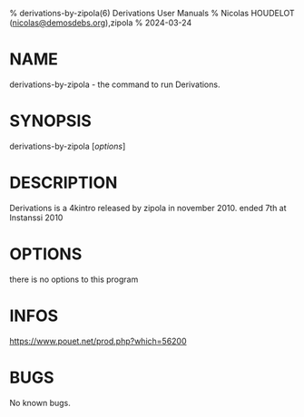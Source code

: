 % derivations-by-zipola(6) Derivations User Manuals
% Nicolas HOUDELOT (nicolas@demosdebs.org),zipola
% 2024-03-24

# NAME
derivations-by-zipola - the command to run Derivations.

# SYNOPSIS
derivations-by-zipola [*options*]

# DESCRIPTION
Derivations is a 4kintro released by zipola in november 2010.
ended 7th at Instanssi 2010

# OPTIONS
there is no options to this program

# INFOS
https://www.pouet.net/prod.php?which=56200

# BUGS
No known bugs.
